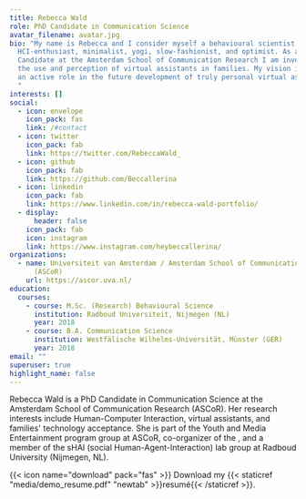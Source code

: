 ```yaml
---
title: Rebecca Wald
role: PhD Candidate in Communication Science
avatar_filename: avatar.jpg
bio: "My name is Rebecca and I consider myself a behavioural scientist,
  HCI-enthusiast, minimalist, yogi, slow-fashionist, and optimist. As a PhD
  Candidate at the Amsterdam School of Communication Research I am investigating
  the use and perception of virtual assistants in families. My vision is to play
  an active role in the future development of truly personal virtual assistants.
  "
interests: []
social:
  - icon: envelope
    icon_pack: fas
    link: /#contact
  - icon: twitter
    icon_pack: fab
    link: https://twitter.com/RebeccaWald_
  - icon: github
    icon_pack: fab
    link: https://github.com/Beccallerina
  - icon: linkedin
    icon_pack: fab
    link: https://www.linkedin.com/in/rebecca-wald-portfolio/
  - display:
      header: false
    icon_pack: fab
    icon: instagram
    link: https://www.instagram.com/heybeccallerina/
organizations:
  - name: Universiteit van Amsterdam / Amsterdam School of Communication Research
      (ASCoR)
    url: https://ascor.uva.nl/
education:
  courses:
    - course: M.Sc. (Research) Behavioural Science
      institution: Radboud Universiteit, Nijmegen (NL)
      year: 2018
    - course: B.A. Communication Science
      institution: Westfälische Wilhelms-Universität, Münster (GER)
      year: 2018
email: ""
superuser: true
highlight_name: false
---
```

Rebecca Wald is a PhD Candidate in Communication Science at the Amsterdam School of Communication Research (ASCoR). Her research interests include Human-Computer Interaction, virtual assistants, and families' technology acceptance. She is part of the Youth and Media Entertainment program group at ASCoR, co-organizer of the , and a member of the sHAI (social Human-Agent-Interaction) lab group at Radboud University (Nijmegen, NL). 

{{< icon name="download" pack="fas" >}} Download my {{< staticref "media/demo_resume.pdf" "newtab" >}}resumé{{< /staticref >}}.